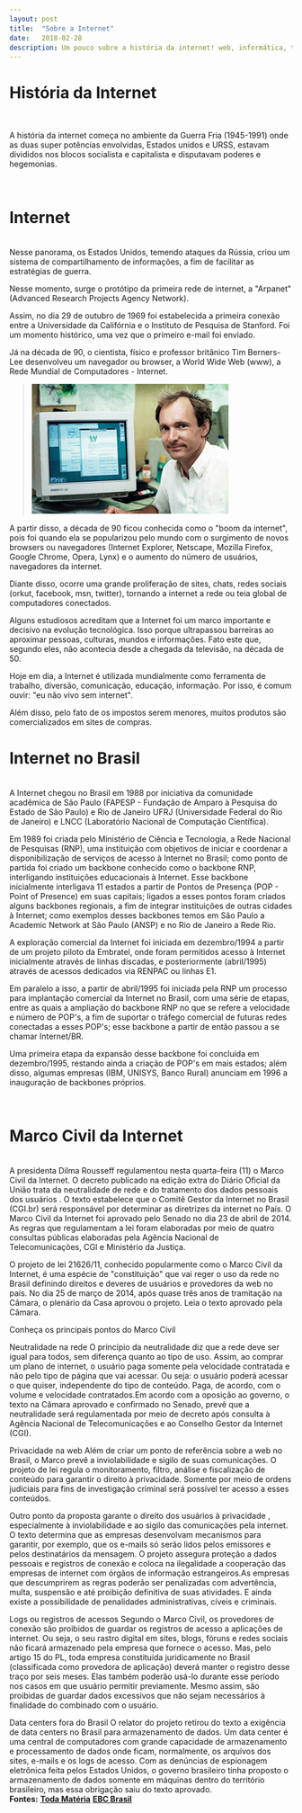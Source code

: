 ```yaml
---
layout: post
title:  "Sobre a Internet"
date:   2018-02-28
description: Um pouco sobre a história da internet! web, informática, ti.
---
```


<h1 class="meta pagetitle">História da Internet</h1>
<br>
<p class="intro tagline"><span class="dropcap">A</span> história da internet começa no ambiente da Guerra Fria (1945-1991) onde as duas super potências envolvidas, Estados unidos e URSS, estavam divididos nos blocos socialista e capitalista e disputavam poderes e hegemonias.</p>
<br>
<h1 class="meta h1">Internet</h1>
<br>
Nesse panorama, os Estados Unidos, temendo ataques da Rússia, criou um sistema de compartilhamento de informações, a fim de facilitar as estratégias de guerra.

Nesse momento, surge o protótipo da primeira rede de internet, a "Arpanet" (Advanced Research Projects Agency Network).

Assim, no dia 29 de outubro de 1969 foi estabelecida a primeira conexão entre a Universidade da Califórnia e o Instituto de Pesquisa de Stanford. Foi um momento histórico, uma vez que o primeiro e-mail foi enviado.

Já na década de 90, o cientista, físico e professor britânico Tim Berners-Lee desenvolveu um navegador ou browser, a World Wide Web (www), a Rede Mundial de Computadores - Internet.
<blockquote>
 
<img src="../assets/img/internet.jpg" class="img" alt="Tim Berners-Lee, criador da World Wide Web" aria-label="screen readers">
 
</blockquote>

A partir disso, a década de 90 ficou conhecida como o "boom da internet", pois foi quando ela se popularizou pelo mundo com o surgimento de novos browsers ou navegadores (Internet Explorer, Netscape, Mozilla Firefox, Google Chrome, Opera, Lynx) e o aumento do número de usuários, navegadores da internet.

Diante disso, ocorre uma grande proliferação de sites, chats, redes sociais (orkut, facebook, msn, twitter), tornando a internet a rede ou teia global de computadores conectados.

Alguns estudiosos acreditam que a Internet foi um marco importante e decisivo na evolução tecnológica. Isso porque ultrapassou barreiras ao aproximar pessoas, culturas, mundos e informações. Fato este que, segundo eles, não acontecia desde a chegada da televisão, na década de 50.

Hoje em dia, a Internet é utilizada mundialmente como ferramenta de trabalho, diversão, comunicação, educação, informação. Por isso, é comum ouvir: "eu não vivo sem internet".

Além disso, pelo fato de os impostos serem menores, muitos produtos são comercializados em sites de compras.
<br>
<h1 class="meta h1"><b>Internet no Brasil</b></h1>
<br>
A Internet chegou no Brasil em 1988 por iniciativa da comunidade acadêmica de São Paulo (FAPESP - Fundação de Amparo à Pesquisa do Estado de São Paulo) e Rio de Janeiro UFRJ (Universidade Federal do Rio de Janeiro) e LNCC (Laboratório Nacional de Computação Científica). 

Em 1989 foi criada pelo Ministério de Ciência e Tecnologia, a Rede Nacional de Pesquisas (RNP), uma instituição com objetivos de iniciar e coordenar a disponibilização de serviços de acesso à Internet no Brasil; como ponto de partida foi criado um backbone conhecido como o backbone RNP, interligando instituições educacionais à Internet. 
Esse backbone inicialmente interligava 11 estados a partir de Pontos de Presença (POP - Point of Presence) em suas capitais; ligados a esses pontos foram criados alguns backbones regionais, a fim de integrar instituições de outras cidades à Internet; como exemplos desses backbones temos em São Paulo a Academic Network at São Paulo (ANSP) e no Rio de Janeiro a Rede Rio.


A exploração comercial da Internet foi iniciada em dezembro/1994 a partir de um projeto piloto da Embratel, onde foram permitidos acesso à Internet inicialmente através de linhas discadas, e posteriormente (abril/1995) através de acessos dedicados via RENPAC ou linhas E1. 

Em paralelo a isso, a partir de abril/1995 foi iniciada pela RNP um processo para implantação comercial da Internet no Brasil, com uma série de etapas, entre as quais a ampliação do backbone RNP no que se refere a velocidade e número de POP's, a fim de suportar o tráfego comercial de futuras redes conectadas a esses POP's; esse backbone a partir de então passou a se chamar Internet/BR. 

Uma primeira etapa da expansão desse backbone foi concluída em dezembro/1995, restando ainda a criação de POP's em mais estados; além disso, algumas empresas (IBM, UNISYS, Banco Rural) anunciam em 1996 a inauguração de backbones próprios.

<br>
<h1 class="meta h1"><b>Marco Civil da Internet</b></h1>
<br>
A presidenta Dilma Rousseff regulamentou nesta quarta-feira (11) o Marco Civil da Internet. O decreto publicado na edição extra do Diário Oficial da União trata da neutralidade de rede e do tratamento dos dados pessoais dos usuários . O texto estabelece que o Comitê Gestor da Internet no Brasil (CGI.br) será responsável por determinar as diretrizes da internet no País. O Marco Civil da Internet foi aprovado pelo Senado no dia 23 de abril de 2014. As regras que regulamentam a lei foram elaboradas por meio de quatro consultas públicas elaboradas pela Agência Nacional de Telecomunicações, CGI e Ministério da Justiça.


O projeto de lei 21626/11, conhecido popularmente como o Marco Civil da Internet, é uma espécie de "constituição" que vai reger o uso da rede no Brasil definindo direitos e deveres de usuários e provedores da web no país. No dia 25 de março de 2014, após quase três anos de tramitação na Câmara, o plenário da Casa aprovou o projeto. Leia o texto aprovado pela Câmara.

Conheça os principais pontos do Marco Civil

Neutralidade na rede
O princípio da neutralidade diz que a rede deve ser igual para todos, sem diferença quanto ao tipo de uso. Assim, ao comprar um plano de internet, o usuário paga somente pela velocidade contratada e não pelo tipo de página que vai acessar. Ou seja: o usuário poderá acessar o que quiser, independente do tipo de conteúdo. Paga, de acordo, com o volume e velocidade contratados.Em acordo com a oposição ao governo, o texto na Câmara aprovado e confirmado no Senado, prevê que a neutralidade será regulamentada por meio de decreto após consulta à Agência Nacional de Telecomunicações e ao Conselho Gestor da Internet (CGI).


Privacidade na web
Além de criar um ponto de referência sobre a web no Brasil, o Marco prevê a inviolabilidade e sigilo de suas comunicações. O projeto de lei regula o monitoramento, filtro, análise e fiscalização de conteúdo para garantir o direito à privacidade. Somente por meio de ordens judiciais para fins de investigação criminal será possível ter acesso a esses conteúdos.

Outro ponto da proposta garante o direito dos usuários à privacidade , especialmente à inviolabilidade e ao sigilo das comunicações pela internet. O texto determina que as empresas desenvolvam mecanismos para garantir, por exemplo, que os e-mails só serão lidos pelos emissores e pelos destinatários da mensagem. O projeto assegura proteção a dados pessoais e registros de conexão e coloca na ilegalidade a cooperação das empresas de internet com órgãos de informação estrangeiros.As empresas que descumprirem as regras poderão ser penalizadas com advertência, multa, suspensão e até proibição definitiva de suas  atividades. E ainda existe a possibilidade de penalidades administrativas, cíveis e criminais.

Logs ou registros de acessos
Segundo o Marco Civil, os provedores de conexão são proibidos de guardar os registros de acesso a aplicações de internet. Ou seja, o seu rastro digital em sites, blogs, fóruns e redes sociais não ficará armazenado pela empresa que fornece o acesso. Mas, pelo artigo 15 do PL, toda empresa constituída juridicamente no Brasil (classificada como provedora de aplicação) deverá manter o registro desse traço por seis meses. Elas também poderão usá-lo durante esse período nos casos em que usuário permitir previamente. Mesmo assim, são proibidas de guardar dados excessivos que não sejam necessários à finalidade do combinado com o usuário.

Data centers fora do Brasil
O relator do projeto retirou do texto a exigência de data centers no Brasil para armazenamento de dados. Um data center é uma central de computadores com grande capacidade de armazenamento e processamento de dados onde ficam, normalmente, os arquivos dos sites, e-mails e os logs de acesso. Com as denúncias de espionagem eletrônica feita pelos Estados Unidos, o governo brasileiro tinha proposto o armazenamento de dados somente em máquinas dentro do território brasileiro, mas essa obrigação saiu do texto aprovado.
<br>
<b>Fontes:</b>
<a href="https://www.todamateria.com.br/historia-da-internet/"><b>Toda Matéria</b></a>
<a href="http://www.ebc.com.br/tecnologia/2014/04/entenda-o-marco-civil-da-internet-ponto-a-ponto"><b>EBC Brasil</b></a>


